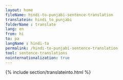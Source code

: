 ```yaml
---
layout: home
fileName: hindi-to-punjabi-sentence-translation
translatein: hindi_to_punjabi
folderName : translate
lang: en
from: hi
to: pa
langName : hindi-to
permalink: /hindi-to-punjabi-sentence-translation
tool: sentence-translations
nointernationalization: true
---
```

{% include section/translateinto.html %}
